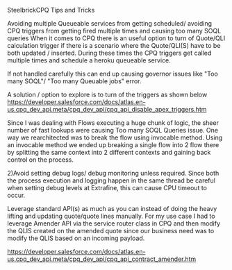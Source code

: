 SteelbrickCPQ
Tips and Tricks

Avoiding multiple Queueable services from getting scheduled/ avoiding CPQ triggers from getting fired multiple times and causing too many SOQL queries
When it comes to CPQ there is an useful option to turn of Quote/QLI calculation trigger if there is a scenario where the Quote/QLI(S) have to be both updated / inserted. During these times the CPQ triggers get called multiple times and schedule a heroku queueable service.

If not handled carefully this can end up causing governor issues like "Too many SOQL"/ "Too many Queuable jobs" error.

A solution / option to explore is to turn of the triggers as shown below https://developer.salesforce.com/docs/atlas.en-us.cpq_dev_api.meta/cpq_dev_api/cpq_api_disable_apex_triggers.htm

Since I was dealing with Flows executing a huge chunk of logic, the sheer number of fast lookups were causing Too many SOQL Queries issue. One way we rearchitected was to break the flow using invocable method. Using an invocable method we ended up breaking a single flow into 2 flow there by splitting the same context into 2 different contexts and gaining back control on the process.

2)Avoid setting debug logs/ debug monitoring unless required. Since both the process execution and logging happen in the same thread be careful when setting debug levels at Extrafine, this can cause CPU timeout to occur.

Leverage standard API(s) as much as you can instead of doing the heavy lifting and updating quote/quote lines manually.
For my use case I had to leverage Amender API via the service router class in CPQ and then modify the QLIS created on the amended quote since our business need was to modify the QLIS based on an incoming payload.

https://developer.salesforce.com/docs/atlas.en-us.cpq_dev_api.meta/cpq_dev_api/cpq_api_contract_amender.htm
